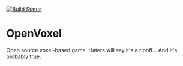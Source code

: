 [![Build Status](https://travis-ci.org/mcmacker4/OpenVoxel.svg?branch=master)](https://travis-ci.org/mcmacker4/OpenVoxel)
# OpenVoxel
Open source voxel-based game. Haters will say it's a ripoff... And it's probably true.

